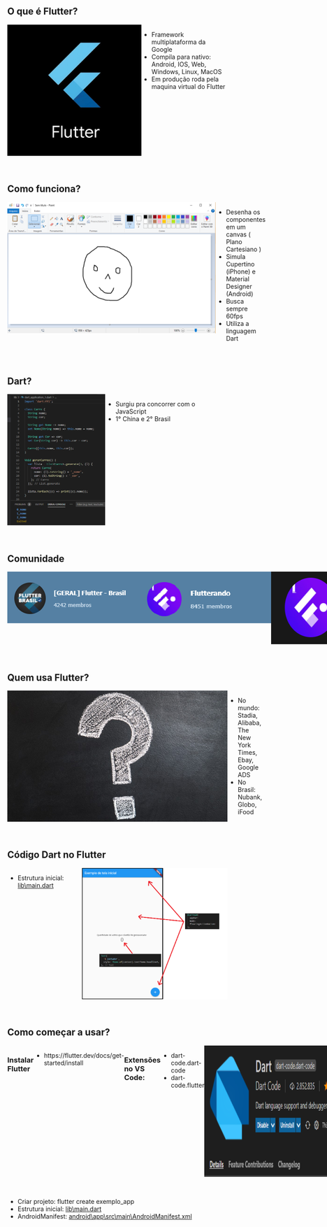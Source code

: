 <h2>O que é Flutter?</h2>
<div style="display: flex;">
    <img style="height: 300px;" 
    src='https://raw.githubusercontent.com/renantescaro/flutter-exemplo-app/master/_docs/logo.jpg'>
    <ul>
        <li>Framework multiplataforma da Google</li>
        <li>Compila para nativo: Android, IOS, Web, Windows, Linux, MacOS</li>
        <li>Em produção roda pela maquina virtual do Flutter</li>
    </ul>
</div>
<br><br>

<h2>Como funciona?</h2>
<div style="display: flex;">
    <img style="height: 300px;" 
    src='https://raw.githubusercontent.com/renantescaro/flutter-exemplo-app/master/_docs/paint.png'>
    <ul>
        <li>Desenha os componentes em um canvas ( Plano Cartesiano )</li>
        <li>Simula Cupertino (iPhone) e Material Designer (Android)</li>
        <li>Busca sempre 60fps</li>
        <li>Utiliza a linguagem Dart</li>
    </ul>
</div>
<br><br>

<h2>Dart?</h2>
<div style="display: flex;">
    <img style="height: 300px;" 
    src='https://raw.githubusercontent.com/renantescaro/flutter-exemplo-app/master/_docs/codigo1.png'>
    <ul>
        <li>Surgiu pra concorrer com o JavaScript</li>
        <li>1° China e 2° Brasil</li>
    </ul>
</div>
<br><br>

<h2>Comunidade</h2>
<div style="display: flex;">
    <img style="height: 118px;" src='https://raw.githubusercontent.com/renantescaro/flutter-exemplo-app/master/_docs/telegram1.png'>
    <img style="height: 118px;" src='https://raw.githubusercontent.com/renantescaro/flutter-exemplo-app/master/_docs/telegram2.png'>
    <img style="height: 166px;" src='https://raw.githubusercontent.com/renantescaro/flutter-exemplo-app/master/_docs/youtube.png'>
    <ul>
        <li>Grupos no Telegram</li>
        <li>Canais no Youtube</li>
        <li>Documentação oficial</li>
    </ul>
</div>
<br><br>

<h2>Quem usa Flutter?</h2>
<div style="display: flex;">
    <img style="height: 300px;" src='https://raw.githubusercontent.com/renantescaro/flutter-exemplo-app/master/_docs/pergunta.jpg'>
    <ul>
        <li>No mundo: Stadia, Alibaba, The New York Times, Ebay, Google ADS</li>
        <li>No Brasil: Nubank, Globo, iFood</li>
    </ul>
</div>
<br><br>

<h2>Código Dart no Flutter</h2>
<div style="display: flex;">
    <ul>
        <li>Estrutura inicial: <a href='lib/main.dart'>lib\main.dart</a></li>
    </ul>
    <img style="height: 300px;" src='https://raw.githubusercontent.com/renantescaro/flutter-exemplo-app/master/_docs/tela_inicial.png'>
</div>
<br><br>

<h2>Como começar a usar?</h2>
<div style="display: flex;">
    <h3>Instalar Flutter</h3>
    <ul>
        <li>https://flutter.dev/docs/get-started/install</li>
    </ul>
    <h3>Extensões no VS Code:</h3>
    <ul>
        <li>dart-code.dart-code</li>
        <li>dart-code.flutter</li>
    </ul>
    <img style="height: 300px;" src='https://raw.githubusercontent.com/renantescaro/flutter-exemplo-app/master/_docs/extensions1.png'>
    <img style="height: 300px;" src='https://raw.githubusercontent.com/renantescaro/flutter-exemplo-app/master/_docs/extensions2.png'>
</div>
<br><br>

* Criar projeto: flutter create exemplo_app
* Estrutura inicial: [lib\main.dart](lib/main.dart)
* AndroidManifest: [android\app\src\main\AndroidManifest.xml](android/app/src/main/AndroidManifest.xml)
